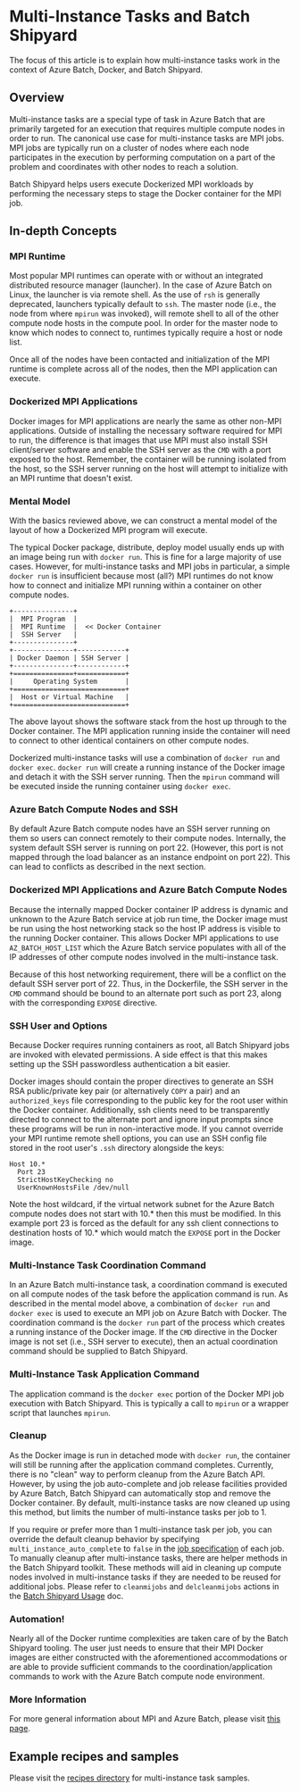 # Multi-Instance Tasks and Batch Shipyard
The focus of this article is to explain how multi-instance tasks work in
the context of Azure Batch, Docker, and Batch Shipyard.

## Overview
Multi-instance tasks are a special type of task in Azure Batch that are
primarily targeted for an execution that requires multiple compute nodes in
order to run. The canonical use case for multi-instance tasks are MPI jobs.
MPI jobs are typically run on a cluster of nodes where each node participates
in the execution by performing computation on a part of the problem and
coordinates with other nodes to reach a solution.

Batch Shipyard helps users execute Dockerized MPI workloads by performing
the necessary steps to stage the Docker container for the MPI job.

## In-depth Concepts
### MPI Runtime
Most popular MPI runtimes can operate with or without an integrated
distributed resource manager (launcher). In the case of Azure Batch on Linux,
the launcher is via remote shell. As the use of `rsh` is generally deprecated,
launchers typically default to `ssh`. The master node (i.e., the node from
where `mpirun` was invoked), will remote shell to all of the other compute
node hosts in the compute pool. In order for the master node to know which
nodes to connect to, runtimes typically require a host or node list.

Once all of the nodes have been contacted and initialization of the MPI runtime
is complete across all of the nodes, then the MPI application can execute.

### Dockerized MPI Applications
Docker images for MPI applications are nearly the same as other non-MPI
applications. Outside of installing the necessary software required for
MPI to run, the difference is that images that use MPI must also install
SSH client/server software and enable the SSH server as the `CMD` with a
port exposed to the host. Remember, the container will be running isolated
from the host, so the SSH server running on the host will attempt to
initialize with an MPI runtime that doesn't exist.

### Mental Model
With the basics reviewed above, we can construct a mental model of the layout
of how a Dockerized MPI program will execute.

The typical Docker package, distribute, deploy model usually ends up with an
image being run with `docker run`. This is fine for a large majority of  use
cases. However, for multi-instance tasks and MPI jobs in particular, a simple
`docker run` is insufficient because most (all?) MPI runtimes do not know how
to connect and initialize MPI running within a container on other compute
nodes.

```
+---------------+
|  MPI Program  |
|  MPI Runtime  |  << Docker Container
|  SSH Server   |
+---------------+
+---------------+------------+
| Docker Daemon | SSH Server |
+---------------+------------+
+===============+============+
|     Operating System       |
+============================+
|  Host or Virtual Machine   |
+============================+
```

The above layout shows the software stack from the host up through to the
Docker container. The MPI application running inside the container will need
to connect to other identical containers on other compute nodes.

Dockerized multi-instance tasks will use a combination of `docker run` and
`docker exec`. `docker run` will create a running instance of the Docker image
and detach it with the SSH server running. Then the `mpirun` command will
be executed inside the running container using `docker exec`.

### Azure Batch Compute Nodes and SSH
By default Azure Batch compute nodes have an SSH server running on them so
users can connect remotely to their compute nodes. Internally, the system
default SSH server is running on port 22. (However, this port is not mapped
through the load balancer as an instance endpoint on port 22). This can lead
to conflicts as described in the next section.

### Dockerized MPI Applications and Azure Batch Compute Nodes
Because the internally mapped Docker container IP address is dynamic and
unknown to the Azure Batch service at job run time, the Docker image must
be run using the host networking stack so the host IP address is visible
to the running Docker container. This allows Docker MPI applications to
use `AZ_BATCH_HOST_LIST` which the Azure Batch service populates with all
of the IP addresses of other compute nodes involved in the multi-instance
task.

Because of this host networking requirement, there will be a conflict
on the default SSH server port of 22. Thus, in the Dockerfile, the
SSH server in the `CMD` command should be bound to an alternate port such
as port 23, along with the corresponding `EXPOSE` directive.

### SSH User and Options
Because Docker requires running containers as root, all Batch Shipyard
jobs are invoked with elevated permissions. A side effect is that this
makes setting up the SSH passwordless authentication a bit easier.

Docker images should contain the proper directives to generate an SSH
RSA public/private key pair (or alternatively `COPY` a pair) and an
`authorized_keys` file corresponding to the public key for the root user
within the Docker container. Additionally, ssh clients need to be transparently
directed to connect to the alternate port and ignore input prompts since these
programs will be run in non-interactive mode. If you cannot override your MPI
runtime remote shell options, you can use an SSH config file stored in the root
user's `.ssh` directory alongside the keys:

```
Host 10.*
  Port 23
  StrictHostKeyChecking no
  UserKnownHostsFile /dev/null
```

Note the host wildcard, if the virtual network subnet for the Azure Batch
compute nodes does not start with 10.\* then this must be modified. In this
example port 23 is forced as the default for any ssh client connections to
destination hosts of 10.\* which would match the `EXPOSE` port in the Docker
image.

### Multi-Instance Task Coordination Command
In an Azure Batch multi-instance task, a coordination command is executed on
all compute nodes of the task before the application command is run. As
described in the mental model above, a combination of `docker run` and
`docker exec` is used to execute an MPI job on Azure Batch with Docker.
The coordination command is the `docker run` part of the process which creates
a running instance of the Docker image. If the `CMD` directive in the Docker
image is not set (i.e., SSH server to execute), then an actual coordination
command should be supplied to Batch Shipyard.

### Multi-Instance Task Application Command
The application command is the `docker exec` portion of the Docker MPI
job execution with Batch Shipyard. This is typically a call to `mpirun`
or a wrapper script that launches `mpirun`.

### Cleanup
As the Docker image is run in detached mode with `docker run`, the container
will still be running after the application command completes. Currently,
there is no "clean" way to perform cleanup from the Azure Batch API.
However, by using the job auto-complete and job release facilities provided
by Azure Batch, Batch Shipyard can automatically stop and remove the Docker
container. By default, multi-instance tasks are now cleaned up using this
method, but limits the number of multi-instance tasks per job to 1.

If you require or prefer more than 1 multi-instance task per job, you can
override the default cleanup behavior by specifying
`multi_instance_auto_complete` to `false` in the
[job specification](10-batch-shipyard-configuration.md) of each job.
To manually cleanup after multi-instance tasks, there are helper methods in
the Batch Shipyard toolkit. These methods will aid in cleaning up compute nodes
involved in multi-instance tasks if they are needed to be reused for
additional jobs. Please refer to `cleanmijobs` and `delcleanmijobs` actions
in the [Batch Shipyard Usage](20-batch-shipyard-usage.md) doc.

### Automation!
Nearly all of the Docker runtime complexities are taken care of by the Batch
Shipyard tooling. The user just needs to ensure that their MPI Docker images
are either constructed with the aforementioned accommodations or are able
to provide sufficient commands to the coordination/application commands to
work with the Azure Batch compute node environment.

### More Information
For more general information about MPI and Azure Batch, please visit
[this page](https://azure.microsoft.com/en-us/documentation/articles/batch-mpi/).

## Example recipes and samples
Please visit the [recipes directory](../recipes) for multi-instance task
samples.
